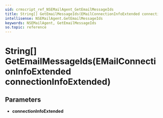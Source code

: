 ```yaml
---
uid: crmscript_ref_NSEMailAgent_GetEmailMessageIds
title: String[] GetEmailMessageIds(EMailConnectionInfoExtended connectionInfoExtended)
intellisense: NSEMailAgent.GetEmailMessageIds
keywords: NSEMailAgent, GetEmailMessageIds
so.topic: reference
---
```


# String[] GetEmailMessageIds(EMailConnectionInfoExtended connectionInfoExtended)

## Parameters

* **connectionInfoExtended** 
